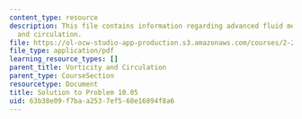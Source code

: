 ```yaml
---
content_type: resource
description: This file contains information regarding advanced fluid mechanics, vorticity
  and circulation.
file: https://ol-ocw-studio-app-production.s3.amazonaws.com/courses/2-25-advanced-fluid-mechanics-fall-2013/63b38e09f7baa2537ef568e16894f8a6_MIT2_25F13_Solution10.05.pdf
file_type: application/pdf
learning_resource_types: []
parent_title: Vorticity and Circulation
parent_type: CourseSection
resourcetype: Document
title: Solution to Problem 10.05
uid: 63b38e09-f7ba-a253-7ef5-68e16894f8a6
---
```

